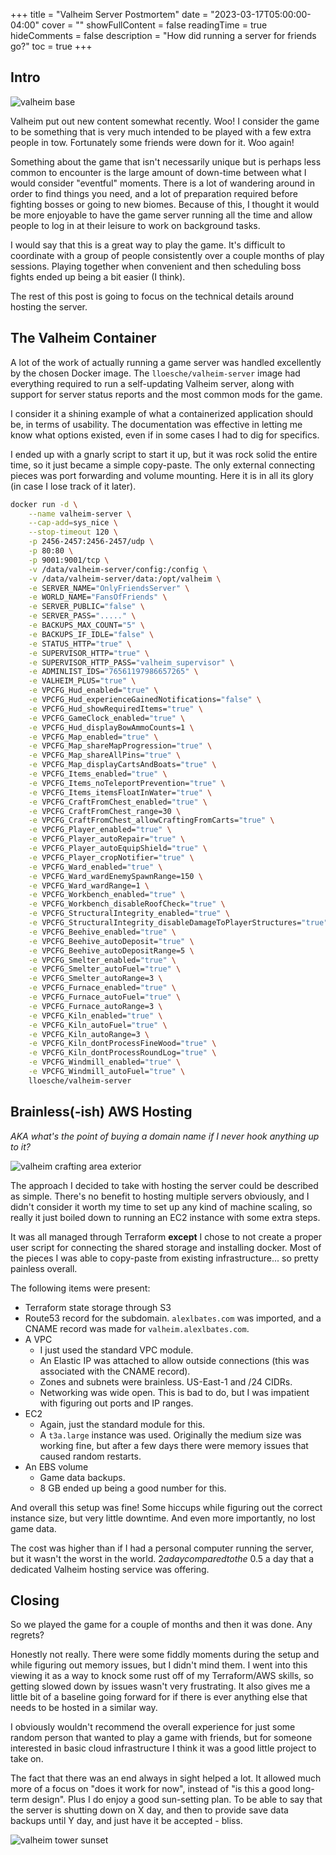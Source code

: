 +++
title = "Valheim Server Postmortem"
date = "2023-03-17T05:00:00-04:00"
cover = ""
showFullContent = false
readingTime = true
hideComments = false
description = "How did running a server for friends go?"
toc = true
+++

## Intro 


![valheim base](/valheim/valheim_1.jpg)

Valheim put out new content somewhat recently. 
Woo! 
I consider the game to be something that is very much intended to be played with a few extra people in tow.
Fortunately some friends were down for it. 
Woo again!

Something about the game that isn't necessarily unique but is perhaps less common to encounter 
is the large amount of down-time between what I would consider "eventful" moments. 
There is a lot of wandering around in order to find things you need, and a lot of preparation required before 
fighting bosses or going to new biomes. 
Because of this, I thought it would be more enjoyable to have the game server running all the time and allow 
people to log in at their leisure to work on background tasks.

I would say that this is a great way to play the game. 
It's difficult to coordinate with a group of people consistently over a couple months of play sessions.
Playing together when convenient and then scheduling boss fights ended up being a bit easier (I think).

The rest of this post is going to focus on the technical details around hosting the server. 

## The Valheim Container

A lot of the work of actually running a game server was handled excellently by the chosen Docker image. 
The `lloesche/valheim-server` image had everything required to run a self-updating Valheim server, 
along with support for server status reports and the most common mods for the game. 

I consider it a shining example of what a containerized application should be, in terms of usability. 
The documentation was effective in letting me know what options existed, even if in some cases I had to dig for specifics. 

I ended up with a gnarly script to start it up, but it was rock solid the entire time, so it just became a simple copy-paste. 
The only external connecting pieces was port forwarding and volume mounting.
Here it is in all its glory (in case I lose track of it later).

```bash
docker run -d \
    --name valheim-server \
    --cap-add=sys_nice \
    --stop-timeout 120 \
    -p 2456-2457:2456-2457/udp \
    -p 80:80 \
    -p 9001:9001/tcp \
    -v /data/valheim-server/config:/config \
    -v /data/valheim-server/data:/opt/valheim \
    -e SERVER_NAME="OnlyFriendsServer" \
    -e WORLD_NAME="FansOfFriends" \
    -e SERVER_PUBLIC="false" \
    -e SERVER_PASS="....." \
    -e BACKUPS_MAX_COUNT="5" \
    -e BACKUPS_IF_IDLE="false" \
    -e STATUS_HTTP="true" \
    -e SUPERVISOR_HTTP="true" \
    -e SUPERVISOR_HTTP_PASS="valheim_supervisor" \
    -e ADMINLIST_IDS="76561197986657265" \
    -e VALHEIM_PLUS="true" \
    -e VPCFG_Hud_enabled="true" \
    -e VPCFG_Hud_experienceGainedNotifications="false" \
    -e VPCFG_Hud_showRequiredItems="true" \
    -e VPCFG_GameClock_enabled="true" \
    -e VPCFG_Hud_displayBowAmmoCounts=1 \
    -e VPCFG_Map_enabled="true" \
    -e VPCFG_Map_shareMapProgression="true" \
    -e VPCFG_Map_shareAllPins="true" \
    -e VPCFG_Map_displayCartsAndBoats="true" \
    -e VPCFG_Items_enabled="true" \
    -e VPCFG_Items_noTeleportPrevention="true" \
    -e VPCFG_Items_itemsFloatInWater="true" \
    -e VPCFG_CraftFromChest_enabled="true" \
    -e VPCFG_CraftFromChest_range=30 \
    -e VPCFG_CraftFromChest_allowCraftingFromCarts="true" \
    -e VPCFG_Player_enabled="true" \
    -e VPCFG_Player_autoRepair="true" \
    -e VPCFG_Player_autoEquipShield="true" \
    -e VPCFG_Player_cropNotifier="true" \
    -e VPCFG_Ward_enabled="true" \
    -e VPCFG_Ward_wardEnemySpawnRange=150 \
    -e VPCFG_Ward_wardRange=1 \
    -e VPCFG_Workbench_enabled="true" \
    -e VPCFG_Workbench_disableRoofCheck="true" \
    -e VPCFG_StructuralIntegrity_enabled="true" \
    -e VPCFG_StructuralIntegrity_disableDamageToPlayerStructures="true" \
    -e VPCFG_Beehive_enabled="true" \
    -e VPCFG_Beehive_autoDeposit="true" \
    -e VPCFG_Beehive_autoDepositRange=5 \
    -e VPCFG_Smelter_enabled="true" \
    -e VPCFG_Smelter_autoFuel="true" \
    -e VPCFG_Smelter_autoRange=3 \
    -e VPCFG_Furnace_enabled="true" \
    -e VPCFG_Furnace_autoFuel="true" \
    -e VPCFG_Furnace_autoRange=3 \
    -e VPCFG_Kiln_enabled="true" \
    -e VPCFG_Kiln_autoFuel="true" \
    -e VPCFG_Kiln_autoRange=3 \
    -e VPCFG_Kiln_dontProcessFineWood="true" \
    -e VPCFG_Kiln_dontProcessRoundLog="true" \
    -e VPCFG_Windmill_enabled="true" \
    -e VPCFG_Windmill_autoFuel="true" \
    lloesche/valheim-server
```

## Brainless(-ish) AWS Hosting

*AKA what's the point of buying a domain name if I never hook anything up to it?*


![valheim crafting area exterior](/valheim/valheim_3.jpg)

The approach I decided to take with hosting the server could be described as simple. 
There's no benefit to hosting multiple servers obviously, and I didn't consider it worth my time to set up any kind of machine scaling, 
so really it just boiled down to running an EC2 instance with some extra steps. 

It was all managed through Terraform **except** I chose to not create a proper user script for connecting the shared storage and installing docker. 
Most of the pieces I was able to copy-paste from existing infrastructure... so pretty painless overall. 

The following items were present: 
- Terraform state storage through S3  
- Route53 record for the subdomain. `alexlbates.com` was imported, and a CNAME record was made for `valheim.alexlbates.com`.
- A VPC 
    - I just used the standard VPC module. 
    - An Elastic IP was attached to allow outside connections (this was associated with the CNAME record).
    - Zones and subnets were brainless. US-East-1 and /24 CIDRs. 
    - Networking was wide open. This is bad to do, but I was impatient with figuring out ports and IP ranges. 
- EC2 
    - Again, just the standard module for this. 
    - A `t3a.large` instance was used. Originally the medium size was working fine, but after a few days there were memory issues that caused random restarts. 
- An EBS volume 
    - Game data backups. 
    - 8 GB ended up being a good number for this. 

And overall this setup was fine! 
Some hiccups while figuring out the correct instance size, but very little downtime. 
And even more importantly, no lost game data. 

The cost was higher than if I had a personal computer running the server, but it wasn't the worst in the world. 
$2 a day compared to the ~$0.5 a day that a dedicated Valheim hosting service was offering. 

## Closing

So we played the game for a couple of months and then it was done. Any regrets? 

Honestly not really. 
There were some fiddly moments during the setup and while figuring out memory issues, but I didn't mind them. 
I went into this viewing it as a way to knock some rust off of my Terraform/AWS skills, so getting slowed down by issues wasn't very frustrating. 
It also gives me a little bit of a baseline going forward for if there is ever anything else that needs to be hosted in a similar way. 

I obviously wouldn't recommend the overall experience for just some random person that wanted to play a game with friends, 
but for someone interested in basic cloud infrastructure I think it was a good little project to take on. 

The fact that there was an end always in sight helped a lot. 
It allowed much more of a focus on "does it work for now", instead of "is this a good long-term design". 
Plus I do enjoy a good sun-setting plan. 
To be able to say that the server is shutting down on X day, and then to provide save data backups until Y day, and just have it be accepted - bliss. 

![valheim tower sunset](/valheim/valheim_2.jpg)
